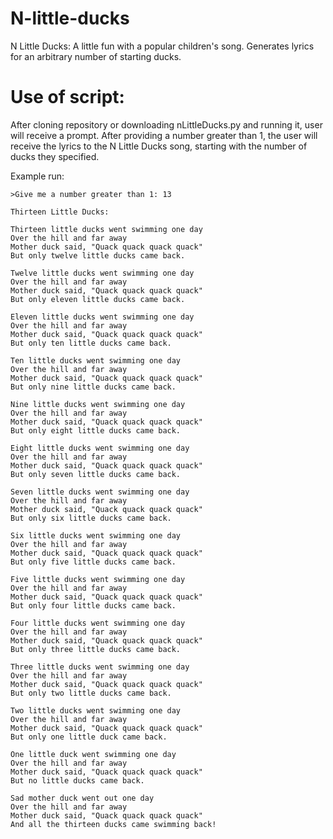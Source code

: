 # N-little-ducks
N Little Ducks: A little fun with a popular children's song.  Generates lyrics for an arbitrary number of starting ducks.

# Use of script:

After cloning repository or downloading nLittleDucks.py and running it, user will receive a prompt.  After providing
a number greater than 1, the user will receive the lyrics to the N Little Ducks song, starting with the number of 
ducks they specified.

Example run:

```
>Give me a number greater than 1: 13

Thirteen Little Ducks: 

Thirteen little ducks went swimming one day
Over the hill and far away
Mother duck said, "Quack quack quack quack"
But only twelve little ducks came back.

Twelve little ducks went swimming one day
Over the hill and far away
Mother duck said, "Quack quack quack quack"
But only eleven little ducks came back.

Eleven little ducks went swimming one day
Over the hill and far away
Mother duck said, "Quack quack quack quack"
But only ten little ducks came back.

Ten little ducks went swimming one day
Over the hill and far away
Mother duck said, "Quack quack quack quack"
But only nine little ducks came back.

Nine little ducks went swimming one day
Over the hill and far away
Mother duck said, "Quack quack quack quack"
But only eight little ducks came back.

Eight little ducks went swimming one day
Over the hill and far away
Mother duck said, "Quack quack quack quack"
But only seven little ducks came back.

Seven little ducks went swimming one day
Over the hill and far away
Mother duck said, "Quack quack quack quack"
But only six little ducks came back.

Six little ducks went swimming one day
Over the hill and far away
Mother duck said, "Quack quack quack quack"
But only five little ducks came back.

Five little ducks went swimming one day
Over the hill and far away
Mother duck said, "Quack quack quack quack"
But only four little ducks came back.

Four little ducks went swimming one day
Over the hill and far away
Mother duck said, "Quack quack quack quack"
But only three little ducks came back.

Three little ducks went swimming one day
Over the hill and far away
Mother duck said, "Quack quack quack quack"
But only two little ducks came back.

Two little ducks went swimming one day
Over the hill and far away
Mother duck said, "Quack quack quack quack"
But only one little duck came back.

One little duck went swimming one day
Over the hill and far away
Mother duck said, "Quack quack quack quack"
But no little ducks came back.

Sad mother duck went out one day
Over the hill and far away
Mother duck said, "Quack quack quack quack"
And all the thirteen ducks came swimming back!
```
